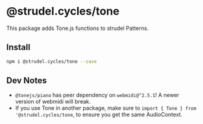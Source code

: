 # @strudel.cycles/tone

This package adds Tone.js functions to strudel Patterns.

## Install

```sh
npm i @strudel.cycles/tone --save
```

## Dev Notes

- `@tonejs/piano` has peer dependency on `webmidi@^2.5.1`! A newer version of webmidi will break.
- If you use Tone in another package, make sure to `import { Tone } from '@strudel.cycles/tone`, to ensure you get the same AudioContext.
